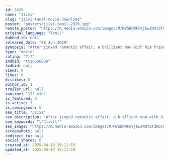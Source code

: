 ```yaml
---
id: 2629
name: "Jiivi"
slug: "jiivi-tamil-movie-download"
poster: "posters/jiivi-tamil-2019.jpg"
remote_poster: "https://m.media-amazon.com/images/M/MV5BNWFmYjkwZWUtZTdkOC00MmEwLWFmOTgtYmYyNTA2NDAwMzM5XkEyXkFqcGc@._V1_SX300.jpg"
original_language: "Tamil"
dubbed_in: null
released_date: "28 Jun 2019"
synopsis: "After jinxed romantic affair, a brilliant man with his friend plans to steal from his landlady. After pulling the theft successfully , he is shocked by strange coincidences of happenings in his family and the landlady."
type: "movie"
rating: "7.7"
imdbid: "tt10556036"
tmdbid: null
views: 0
likes: 0
dislikes: 0
author_id: 1
trailer_url: null
runtime: "122 min"
is_featured: 0
is_active: 1
is_comingsoon: 0
seo_title: "Jiivi"
seo_description: "After jinxed romantic affair, a brilliant man with his friend plans to steal from his landlady. After pulling the theft successfully , he is shocked by strange coincidences of happenings in his family and the landlady."
seo_keywords: "\"Jiivi\""
seo_image: "https://m.media-amazon.com/images/M/MV5BNWFmYjkwZWUtZTdkOC00MmEwLWFmOTgtYmYyNTA2NDAwMzM5XkEyXkFqcGc@._V1_SX300.jpg"
screenshots: null
redirect_to: null
social_shares: 0
created_at: 2025-04-10 19:11:59
updated_at: 2025-04-10 19:11:59
---
```


